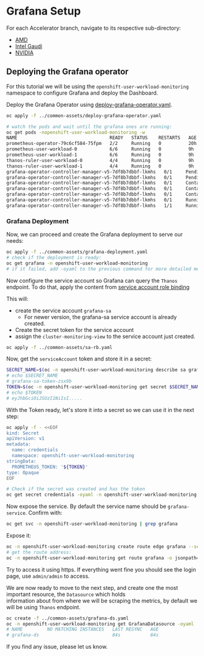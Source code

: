 # Grafana Setup

For each Accelerator branch, navigate to its respective sub-directory:
- [AMD](amd/README.md)
- [Intel Gaudi](gaudi/README.md)
- [NVIDIA](nvidia/README.md)


## Deploying the Grafana operator

For this tutorial we will be using the `openshift-user-workload-monitoring` namespace to configure Grafana and deploy the Dashboard.

Deploy the Grafana Operator using [deploy-grafana-operator.yaml](../common-assets/deploy-grafana-operator.yaml).
```bash
oc apply -f ../common-assets/deploy-grafana-operator.yaml

# watch the pods and wait until the grafana ones are running:
oc get pods -nopenshift-user-workload-monitoring -w
NAME                                  READY   STATUS    RESTARTS   AGE
prometheus-operator-79c6cf584-75fpm   2/2     Running   0          20h
prometheus-user-workload-0            6/6     Running   0          9h
prometheus-user-workload-1            6/6     Running   0          9h
thanos-ruler-user-workload-0          4/4     Running   0          9h
thanos-ruler-user-workload-1          4/4     Running   0          9h
grafana-operator-controller-manager-v5-7df8b7dbbf-lkmhs   0/1     Pending   0          0s
grafana-operator-controller-manager-v5-7df8b7dbbf-lkmhs   0/1     Pending   0          0s
grafana-operator-controller-manager-v5-7df8b7dbbf-lkmhs   0/1     ContainerCreating   0          0s
grafana-operator-controller-manager-v5-7df8b7dbbf-lkmhs   0/1     ContainerCreating   0          0s
grafana-operator-controller-manager-v5-7df8b7dbbf-lkmhs   0/1     ContainerCreating   0          1s
grafana-operator-controller-manager-v5-7df8b7dbbf-lkmhs   0/1     Running             0          3s
grafana-operator-controller-manager-v5-7df8b7dbbf-lkmhs   1/1     Running             0          10s
```

### Grafana Deployment
Now, we can proceed and create the Grafana deployment to serve our needs:

```bash
oc apply -f ../common-assets/grafana-deployment.yaml
# check if the deployment is ready:
oc get grafana -n openshift-user-workload-monitoring
# if it failed, add -oyaml to the previous command for more detailed messages
```

Now configure the service account so Grafana can query the `Thanos` endpoint.
To do that, apply the content from [service account role binding](../common-assets/sa-rb.yaml)

This will:
- create the service account `grafana-sa`
  - For newer version, the grafana-sa service account is already created.
- Create the secret token for the service account
- assign the `cluster-monitoring-view` to the service account just created.

```bash
oc apply -f ../common-assets/sa-rb.yaml
```

Now, get the `serviceAccount` token and store it in a secret:
```bash
SECRET_NAME=$(oc -n openshift-user-workload-monitoring describe sa grafana-sa | awk '/Tokens/{ print $2 }')
# echo $SECRET_NAME
# grafana-sa-token-zsx9b
TOKEN=$(oc -n openshift-user-workload-monitoring get secret $SECRET_NAME --template='{{ .data.token | base64decode }}')
# echo $TOKEN
# eyJhbGciOiJSUzI1NiIsI.....
```

With the Token ready, let's store it into a secret so we can use it in the next step:
```bash
oc apply -f - <<EOF
kind: Secret
apiVersion: v1
metadata:
  name: credentials
  namespace: openshift-user-workload-monitoring
stringData:
  PROMETHEUS_TOKEN: '${TOKEN}'
type: Opaque
EOF

# Check if the secret was created and has the token
oc get secret credentials -oyaml -n openshift-user-workload-monitoring
```


Now expose the service. By default the service name should be `grafana-service`. Confirm with:
```bash
oc get svc -n openshift-user-workload-monitoring | grep grafana
```

Expose it:

```bash
oc -n openshift-user-workload-monitoring create route edge grafana --service=grafana-service --insecure-policy=Redirect
# get the route address:
oc -n openshift-user-workload-monitoring get route grafana -o jsonpath='{.spec.host}'
```

Try to access it using https. If everything went fine you should see the login page, use `admin/admin` to access.


We are now ready to move to the next step, and create one the most important resource, the `Datasource` which holds  
information about from where we will be scraping the metrics, by default we will be using `Thanos` endpoint.
```bash
oc create -f ../common-assets/grafana-ds.yaml
oc -n openshift-user-workload-monitoring get GrafanaDatasource -oyaml
# NAME         NO MATCHING INSTANCES   LAST RESYNC   AGE
# grafana-ds                           84s           84s
```


If you find any issue, please let us know.